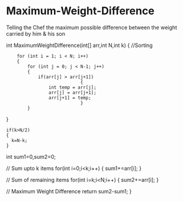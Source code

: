 # Maximum-Weight-Difference
Telling the Chef the maximum possible difference between the weight carried by him & his son

int MaximumWeightDifference(int[] arr,int N,int k)
{
                 //Sorting

		for (int i = 1; i < N; i++) 
        {
			for (int j = 0; j < N-1; j++) 
            {
				if(arr[j] > arr[j+1]) 
                                {
					int temp = arr[j];
					arr[j] = arr[j+1];
					arr[j+1] = temp;
                                }
			}
 }

    if(k>N/2)
    {
      k=N-k;
    }

  int sum1=0,sum2=0;

  // Sum upto k items
  for(int i=0;i<k;i++)
  {
    sum1+=arr[i];
  }

  // Sum of remaining items
  for(int i=k;i<N;i++)
  {
    sum2+=arr[i];
  }

  // Maximum Weight Difference
   return sum2-sum1;
}



